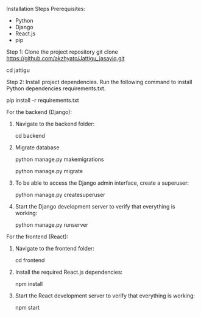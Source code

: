 Installation Steps
Prerequisites:
- Python
- Django
- React.js 
- pip


Step 1: Clone the project repository
git clone https://github.com/akzhyato/Jattigu_jasayiq.git

cd jattigu


Step 2: Install project dependencies. Run the following command to install Python dependencies   requirements.txt.

   pip install -r requirements.txt


For the backend (Django):
1. Navigate to the backend folder:

   cd backend

2. Migrate database

   python manage.py makemigrations
   
   python manage.py migrate

4. To be able to access the Django admin interface, create a superuser:
   
   python manage.py createsuperuser

5. Start the Django development server to verify that everything is working:

   python manage.py runserver


For the frontend (React):
1. Navigate to the frontend folder:

   cd frontend

2. Install the required React.js dependencies:

   npm install

3. Start the React development server to verify that everything is working:

   npm start
